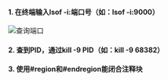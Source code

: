 #### 1. 在终端输入lsof -i:端口号（如：lsof -i:9000）
![查询端口](http://pic.yupoo.com/mazhenghjj/559b5b29/871ec733.png)
#### 2. 查到PID，通过kill -9 PID（如：kill -9 68382）
#### 3. 使用#region和#endregion能闭合注释块